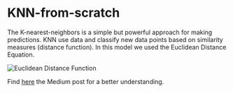 # KNN-from-scratch

The K-nearest-neighbors is a simple but powerful approach for making predictions.  KNN use data and classify new data points based on similarity measures (distance function).  In this model we used the Euclidean Distance Equation. 

![Euclidean Distance Function](https://www.oreilly.com/library/view/machine-learning-with/9781789346565/assets/1555c487-d45f-4a1d-ac70-8be68fef47a6.png)

Find [here](https://medium.com/@amybeisel/knn-k-nearest-neighbors-classifier-from-scratch-2087561010dc) the Medium post for a better understanding. 